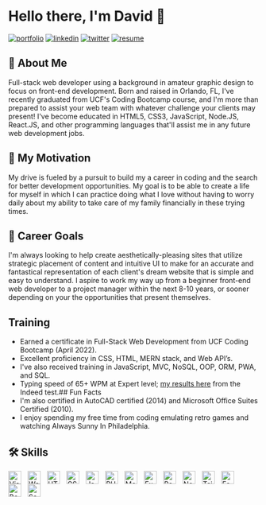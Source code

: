 # Hello there, I'm David 👋
[![portfolio](https://img.shields.io/badge/my_portfolio-000?style=for-the-badge&logo=ko-fi&logoColor=white)](https://davidcaro.dev/)
[![linkedin](https://img.shields.io/badge/linkedin-0A66C2?style=for-the-badge&logo=linkedin&logoColor=white)](https://www.linkedin.com/davidanthonycaro/)
[![twitter](https://img.shields.io/badge/twitter-1DA1F2?style=for-the-badge&logo=twitter&logoColor=white)](https://twitter.com/pr1mee1gh7/)
[![resume](https://img.shields.io/badge/my_resume-000?style=for-the-badge&logo=ko-fi&logoColor=white?labelColor=abcdef)](https://bit.ly/3cAB9BU)
## 🚀 About Me
Full-stack web developer using a background in amateur graphic design to focus on front-end development.
Born and raised in Orlando, FL, I've recently graduated from UCF's Coding Bootcamp course, and I'm more than prepared to assist
your web team with whatever challenge your clients may present! I've become educated in HTML5, CSS3, JavaScript, Node.JS, React.JS, and other
programming languages that'll assist me in any future web development jobs.
## 💪 My Motivation
My drive is fueled by a pursuit to build my a career in coding and the search for better development opportunities. My goal is to be able to create a life for myself in which I can practice
doing what I love without having to worry daily about my ability to take care of my family financially in these trying times.
## 🥅 Career Goals
I'm always looking to help create aesthetically-pleasing sites that utilize strategic placement of content and intuitive UI
to make for an accurate and fantastical representation of each client's dream website that is simple and easy to understand.
I aspire to work my way up from a beginner front-end web developer to a project manager within the next 8-10 years,
or sooner depending on your the opportunities that present themselves.
## Training
* Earned a certificate in Full-Stack Web Development from UCF Coding Bootcamp (April 2022).
* Excellent proficiency in CSS, HTML, MERN stack, and Web API’s.
* I've also received training in JavaScript, MVC, NoSQL, OOP, ORM, PWA, and SQL.
* Typing speed of 65+ WPM at Expert level; <a href="https://bit.ly/347gwJF">my results here</a> from the Indeed test.## Fun Facts
* I'm also certified in AutoCAD certified (2014) and Microsoft Office Suites Certified (2010).
* I enjoy spending my free time from coding emulating retro games and watching Always Sunny In Philadelphia.
## 🛠 Skills
<!-- VS Code -->
<img align="left" alt="Visual Studio Code" width="26px" src="https://cdn.jsdelivr.net/gh/devicons/devicon/icons/vscode/vscode-original.svg" style="padding-right:10px;" />
<!-- Wordpress -->
<img align="left" alt="Wordpress" width="26px" src="https://cdn.jsdelivr.net/gh/devicons/devicon/icons/wordpress/wordpress-plain.svg" style="padding-right:10px;" />
<!-- HTML5 -->
<img align="left" alt="HTML5" width="26px" src="https://cdn.jsdelivr.net/gh/devicons/devicon/icons/html5/html5-original.svg" style="padding-right:10px;" />
<!-- CSS3 -->
<img align="left" alt="CSS3" width="26px" src="https://cdn.jsdelivr.net/gh/devicons/devicon/icons/css3/css3-original.svg" style="padding-right:10px;" />
<!-- JavaScript -->
<img align="left" alt="JavaScript" width="26px" src="https://cdn.jsdelivr.net/gh/devicons/devicon/icons/javascript/javascript-original.svg" style="padding-right:10px;" />
<!-- PHP -->
<img align="left" alt="PHP" width="26px" src="https://cdn.jsdelivr.net/gh/devicons/devicon/icons/php/php-original.svg" style="padding-right:10px;" />
<!-- MongoDB -->
<img align="left" alt="MongoDB" width="26px" src="https://cdn.jsdelivr.net/gh/devicons/devicon/icons/mongodb/mongodb-original.svg" style="padding-right:10px;" />
<!-- Express.JS -->
<img align="left" alt="Express" width="26px" src="https://cdn.jsdelivr.net/gh/devicons/devicon/icons/express/express-original.svg" style="padding-right:10px;" />
<!-- React -->
<img align="left" alt="React" width="26px" src="https://cdn.jsdelivr.net/gh/devicons/devicon/icons/react/react-original.svg" style="padding-right:10px;" />
<!-- Node.JS -->
<img align="left" alt="Node.js" width="26px" src="https://cdn.jsdelivr.net/gh/devicons/devicon/icons/nodejs/nodejs-original.svg" style="padding-right:10px;" />
<!-- Tailwind -->
<img align="left" alt="Tailwind" width="26px" src="https://cdn.jsdelivr.net/gh/devicons/devicon/icons/tailwindcss/tailwindcss-plain.svg" style="padding-right:10px;" />
<!-- Foundation -->
<img align="left" alt="Foundation" width="26px" src="https://cdn.jsdelivr.net/gh/devicons/devicon/icons/foundation/foundation-original.svg" style="padding-right:10px;" />
<!-- Bootstrap -->
<img align="left" alt="Bootstrap" width="26px" src="https://cdn.jsdelivr.net/gh/devicons/devicon/icons/bootstrap/bootstrap-original.svg" style="padding-right:10px;" />
<!-- Sass -->
<img align="left" alt="Sass" width="26px" src="https://cdn.jsdelivr.net/gh/devicons/devicon/icons/sass/sass-original.svg" style="padding-right:10px;" />
